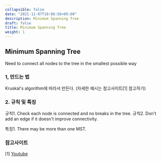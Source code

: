 ```yaml
---
collapsible: false
date: "2021-11-07T10:08:56+09:00"
description: Minimum Spanning Tree
draft: false
title: Minimum Spanning Tree
weight: 1
---
```


## Minimum Spanning Tree
Need to connect all nodes to the tree in the smallest possible way

### 1, 만드는 법
Kruskal's algorithm에 따라서 만든다. (자세한 예시는 참고사이트[1] 참고하기)

### 2. 규칙 및 특징
규칙1. Check each node is connected and no breaks in the tree.
규칙2. Don't add an edge if it doesn't improve connectivity.

특징1. There may be more than one MST. 

### 참고사이트
[1] [Youtube](https://www.youtube.com/watch?v=p05uYEh3ybM)
